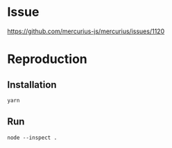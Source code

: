 # Issue
https://github.com/mercurius-js/mercurius/issues/1120

# Reproduction

## Installation

```
yarn
```

## Run

```
node --inspect .
```
